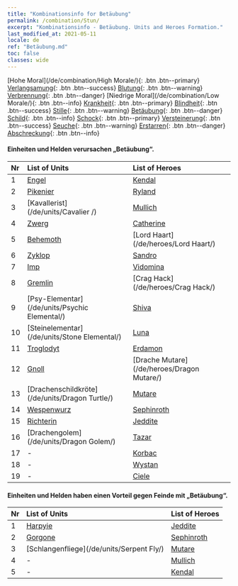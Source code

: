```yaml
---
title: "Kombinationsinfo for Betäubung"
permalink: /combination/Stun/
excerpt: "Kombinationsinfo - Betäubung. Units and Heroes Formation."
last_modified_at: 2021-05-11
locale: de
ref: "Betäubung.md"
toc: false
classes: wide
---
```


  [Hohe Moral](/de/combination/High Morale/){: .btn .btn--primary} [Verlangsamung](/de/combination/Slow/){: .btn .btn--success} [Blutung](/de/combination/Bleeding/){: .btn .btn--warning} [Verbrennung](/de/combination/Burning/){: .btn .btn--danger} [Niedrige Moral](/de/combination/Low Morale/){: .btn .btn--info} [Krankheit](/de/combination/Disease/){: .btn .btn--primary} [Blindheit](/de/combination/Blind/){: .btn .btn--success} [Stille](/de/combination/Silence/){: .btn .btn--warning} [Betäubung](/de/combination/Stun/){: .btn .btn--danger} [Schild](/de/combination/Shield/){: .btn .btn--info} [Schock](/de/combination/Static/){: .btn .btn--primary} [Versteinerung](/de/combination/Petrify/){: .btn .btn--success} [Seuche](/de/combination/Plague/){: .btn .btn--warning} [Erstarren](/de/combination/Freeze/){: .btn .btn--danger} [Abschreckung](/de/combination/Deterrence/){: .btn .btn--info} 


#### Einheiten und Helden verursachen „Betäubung“.

  | Nr |  List of Units  | List of Heroes | 
  |:---|:----------------|:---------------| 
  | 1 | [Engel](/de/units/Angel/) | [Kendal](/de/heroes/Kendal/) |
  | 2 | [Pikenier](/de/units/Pikeman/) | [Ryland](/de/heroes/Ryland/) |
  | 3 | [Kavallerist](/de/units/Cavalier /) | [Mullich](/de/heroes/Mullich/) |
  | 4 | [Zwerg](/de/units/Dwarf/) | [Catherine](/de/heroes/Catherine/) |
  | 5 | [Behemoth](/de/units/Behemoth/) | [Lord Haart](/de/heroes/Lord Haart/) |
  | 6 | [Zyklop](/de/units/Cyclops/) | [Sandro](/de/heroes/Sandro/) |
  | 7 | [Imp](/de/units/Imp/) | [Vidomina](/de/heroes/Vidomina/) |
  | 8 | [Gremlin](/de/units/Gremlin/) | [Crag Hack](/de/heroes/Crag Hack/) |
  | 9 | [Psy-Elementar](/de/units/Psychic Elemental/) | [Shiva](/de/heroes/Shiva/) |
  | 10 | [Steinelementar](/de/units/Stone Elemental/) | [Luna](/de/heroes/Luna/) |
  | 11 | [Troglodyt](/de/units/Troglodyte/) | [Erdamon](/de/heroes/Erdamon/) |
  | 12 | [Gnoll](/de/units/Gnoll/) | [Drache Mutare](/de/heroes/Dragon Mutare/) |
  | 13 | [Drachenschildkröte](/de/units/Dragon Turtle/) | [Mutare](/de/heroes/Mutare/) |
  | 14 | [Wespenwurz](/de/units/Waspwort/) | [Sephinroth](/de/heroes/Sephinroth/) |
  | 15 | [Richterin](/de/units/Judicator/) | [Jeddite](/de/heroes/Jeddite/) |
  | 16 | [Drachengolem](/de/units/Dragon Golem/) | [Tazar](/de/heroes/Tazar/) |
  | 17 | - | [Korbac](/de/heroes/Korbac/) |
  | 18 | - | [Wystan](/de/heroes/Wystan/) |
  | 19 | - | [Ciele](/de/heroes/Ciele/) |


#### Einheiten und Helden haben einen Vorteil gegen Feinde mit „Betäubung“.

  | Nr |  List of Units  | List of Heroes | 
  |:---|:----------------|:---------------| 
  | 1 | [Harpyie](/de/units/Harpy/) | [Jeddite](/de/heroes/Jeddite/) |
  | 2 | [Gorgone](/de/units/Gorgon/) | [Sephinroth](/de/heroes/Sephinroth/) |
  | 3 | [Schlangenfliege](/de/units/Serpent Fly/) | [Mutare](/de/heroes/Mutare/) |
  | 4 | - | [Mullich](/de/heroes/Mullich/) |
  | 5 | - | [Kendal](/de/heroes/Kendal/) |
